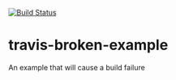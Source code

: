 [![Build Status](https://travis-ci.org/priteshjagani/travis_ci_c-.svg?branch=master)](https://travis-ci.org/priteshjagani/travis_ci_c-)

# travis-broken-example

An example that will cause a build failure

